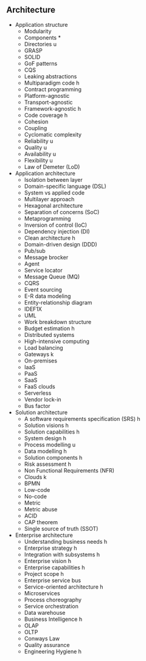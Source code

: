 ## Architecture

- Application structure
  - Modularity 
  - Components *
  - Directories u
  - GRASP
  - SOLID
  - GoF patterns
  - CQS
  - Leaking abstractions
  - Multiparadigm code h
  - Contract programming
  - Platform-agnostic
  - Transport-agnostic
  - Framework-agnostic h
  - Code coverage h
  - Cohesion
  - Coupling
  - Cyclomatic complexity
  - Reliability u
  - Quality u
  - Availability u
  - Flexibility u
  - Law of Demeter (LoD)
- Application architecture
  - Isolation between layer
  - Domain-specific language (DSL)
  - System vs applied code
  - Multilayer approach
  - Hexagonal architecture
  - Separation of concerns (SoC)
  - Metaprogramming
  - Inversion of control (IoC)
  - Dependency injection (DI)
  - Clean architecture h
  - Domain-driven design (DDD)
  - Pub/sub
  - Message brocker
  - Agent
  - Service locator
  - Message Queue (MQ)
  - CQRS
  - Event sourcing
  - E-R data modeling
  - Entity-relationship diagram
  - IDEF1X
  - UML
  - Work breakdown structure
  - Budget estimation h
  - Distributed systems
  - High-intensive computing
  - Load balancing
  - Gateways k
  - On-premises
  - IaaS
  - PaaS
  - SaaS
  - FaaS clouds
  - Serverless
  - Vendor lock-in
  - Bus factor
- Solution architecture
  - A software requirements specification (SRS) h
  - Solution visions h
  - Solution capabilities h
  - System design h
  - Process modelling u
  - Data modelling h
  - Solution components h
  - Risk assessment h
  - Non Functional Requirements (NFR)
  - Clouds k
  - BPMN
  - Low-code
  - No-code
  - Metric
  - Metric abuse
  - ACID
  - CAP theorem
  - Single source of truth (SSOT)
- Enterprise architecture
  - Understanding business needs h
  - Enterprise strategy h
  - Integration with subsystems h
  - Enterprise vision h
  - Enterprise capabilities h
  - Project scope h
  - Enterprise service bus
  - Service-oriented architecture h
  - Microservices
  - Process choreography
  - Service orchestration
  - Data warehouse
  - Business Intelligence h
  - OLAP
  - OLTP
  - Conways Law
  - Quality assurance
  - Engineering Hygiene h
